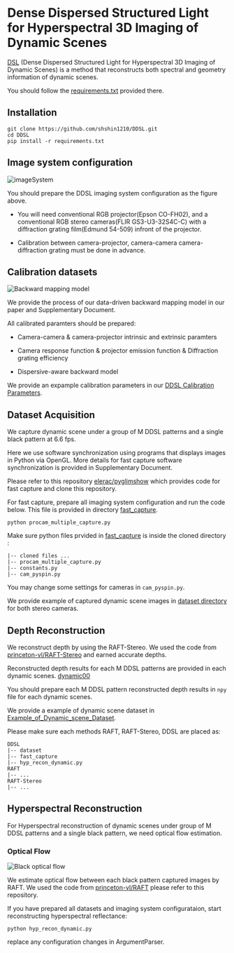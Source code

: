 # Dense Dispersed Structured Light for Hyperspectral 3D Imaging of Dynamic Scenes
[DSL](https://shshin1210.github.io/DSL/) (Dense Dispersed Structured Light for Hyperspectral 3D Imaging of Dynamic Scenes) is a method that reconstructs both spectral and geometry information of dynamic scenes.

You should follow the [requirements.txt](https://github.com/shshin1210/DDSL/blob/main/requirements.txt) provided there.

## Installation
```
git clone https://github.com/shshin1210/DDSL.git
cd DDSL
pip install -r requirements.txt
```

## Image system configuration
![imageSystem](https://github.com/user-attachments/assets/9f30ac98-d066-490a-906d-e2cfe842db83)

You should prepare the DDSL imaging system configuration as the figure above.

- You will need conventional RGB projector(Epson CO-FH02), and a conventional RGB stereo cameras(FLIR GS3-U3-32S4C-C) with a diffraction grating film(Edmund 54-509) infront of the projector.

- Calibration between camera-projector, camera-camera camera-diffraction grating must be done in advance.


## Calibration datasets

![Backward mapping model](https://github.com/user-attachments/assets/d3df4cbc-a403-4d23-9c97-0755652b2c1a)

We provide the process of our data-driven backward mapping model in our paper and Supplementary Document.

All calibrated paramters should be prepared:

- Camera-camera & camera-projector intrinsic and extrinsic paramters

- Camera response function & projector emission function & Diffraction grating efficiency

- Dispersive-aware backward model

We provide an expample calibration parameters in our [DDSL Calibration Parameters](https://drive.google.com/drive/folders/17pj5KUlZ_uX8pftq2ic9OumOyM24-VNF?usp=drive_link).


## Dataset Acquisition
We capture dynamic scene under a group of M DDSL patterns and a single black pattern at 6.6 fps.

Here we use software synchronization using programs that displays images in Python via OpenGL. More details for fast capture software synchronization is provided in Supplementary Document.

Please refer to this repository [elerac/pyglimshow](https://github.com/elerac/pyglimshow) which provides code for fast capture and clone this repository.

For fast capture, prepare all imaging system configuration and run the code below. This file is provided in directory [fast_capture](https://github.com/shshin1210/DDSL/tree/main/fast_capture).
```
python procam_multiple_capture.py
```

Make sure python files prvided in [fast_capture](https://github.com/shshin1210/DDSL/tree/main/fast_capture) is inside the cloned directory :
```
|-- cloned files ...
|-- procam_multiple_capture.py
|-- constants.py
|-- cam_pyspin.py
```
You may change some settings for cameras in `cam_pyspin.py`.

We provide example of captured dynamic scene images in [dataset directory](https://github.com/shshin1210/DDSL/tree/main/dataset/data/realdata/20241114) for both stereo cameras.

## Depth Reconstruction

We reconstruct depth by using the RAFT-Stereo. We used the code from [princeton-vl/RAFT-Stereo](https://github.com/princeton-vl/RAFT-Stereo) and earned accurate depths.

Reconstructed depth results for each M DDSL patterns are provided in each dynamic scenes. [dynamic00](https://github.com/shshin1210/DDSL/tree/main/dataset/data/realdata/20241114/camera2/dynamic00)

You should prepare each M DDSL pattern reconstructed depth results in `npy` file for each dynamic scenes.

We provide a example of dynamic scene dataset in [Example_of_Dynamic_scene_Dataset](https://drive.google.com/drive/folders/17pj5KUlZ_uX8pftq2ic9OumOyM24-VNF?usp=drive_link).

Please make sure each methods RAFT, RAFT-Stereo, DDSL are placed as:

```
DDSL
|-- dataset
|-- fast_capture
|-- hyp_recon_dynamic.py
RAFT
|-- ...
RAFT-Stereo
|-- ...
```

## Hyperspectral Reconstruction
For Hyperspectral reconstruction of dynamic scenes under group of M DDSL patterns and a single black pattern, we need optical flow estimation.

### Optical Flow

![Black optical flow](https://github.com/user-attachments/assets/5b9c19fc-b99a-4e84-aa09-6e260ca8f98e)

We estimate optical flow between each black pattern captured images by RAFT. We used the code from [princeton-vl/RAFT](https://github.com/princeton-vl/RAFT) please refer to this repository.

If you have prepared all datasets and imaging system configurataion, start reconstructing hyperspectral reflectance:
```
python hyp_recon_dynamic.py
```

replace any configuration changes in ArgumentParser.
